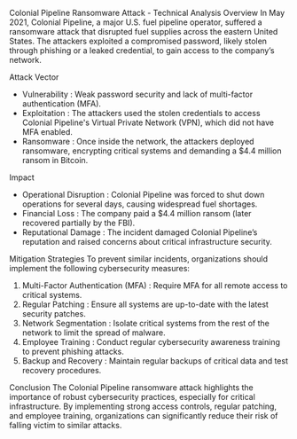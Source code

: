 Colonial Pipeline Ransomware Attack - Technical Analysis
Overview
In May 2021, Colonial Pipeline, a major U.S. fuel pipeline operator, suffered a ransomware attack that disrupted fuel supplies across the eastern United States. The attackers exploited a compromised password, likely stolen through phishing or a leaked credential, to gain access to the company’s network.

Attack Vector
- Vulnerability : Weak password security and lack of multi-factor authentication (MFA).
- Exploitation : The attackers used the stolen credentials to access Colonial Pipeline's Virtual Private Network (VPN), which did not have MFA enabled.
- Ransomware : Once inside the network, the attackers deployed ransomware, encrypting critical systems and demanding a $4.4 million ransom in Bitcoin.

Impact
- Operational Disruption : Colonial Pipeline was forced to shut down operations for several days, causing widespread fuel shortages.
- Financial Loss : The company paid a $4.4 million ransom (later recovered partially by the FBI).
- Reputational Damage : The incident damaged Colonial Pipeline’s reputation and raised concerns about critical infrastructure security.

Mitigation Strategies
To prevent similar incidents, organizations should implement the following cybersecurity measures:

1. Multi-Factor Authentication (MFA) : Require MFA for all remote access to critical systems.
2. Regular Patching : Ensure all systems are up-to-date with the latest security patches.
3. Network Segmentation : Isolate critical systems from the rest of the network to limit the spread of malware.
4. Employee Training : Conduct regular cybersecurity awareness training to prevent phishing attacks.
5. Backup and Recovery : Maintain regular backups of critical data and test recovery procedures.

Conclusion
The Colonial Pipeline ransomware attack highlights the importance of robust cybersecurity practices, especially for critical infrastructure. By implementing strong access controls, regular patching, and employee training, organizations can significantly reduce their risk of falling victim to similar attacks.
